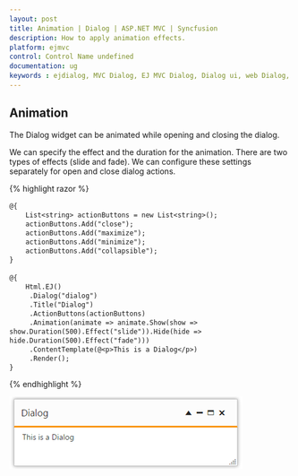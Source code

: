 ```yaml
---
layout: post
title: Animation | Dialog | ASP.NET MVC | Syncfusion
description: How to apply animation effects.
platform: ejmvc
control: Control Name undefined
documentation: ug
keywords : ejdialog, MVC Dialog, EJ MVC Dialog, Dialog ui, web Dialog, ej Dialog, Dialog control, ASP.NET MVC Dialog, ASP MVC Dialog
---
```


## Animation

The Dialog widget can be animated while opening and closing the dialog.

We can specify the effect and the duration for the animation. There are two types of effects (slide and fade). We can configure these settings separately for open and close dialog actions.


{% highlight razor %}


    @{
        List<string> actionButtons = new List<string>();
        actionButtons.Add("close");
        actionButtons.Add("maximize");
        actionButtons.Add("minimize");
        actionButtons.Add("collapsible");
    }

    @{
        Html.EJ()
         .Dialog("dialog")
         .Title("Dialog")
         .ActionButtons(actionButtons)
         .Animation(animate => animate.Show(show => show.Duration(500).Effect("slide")).Hide(hide => hide.Duration(500).Effect("fade")))
         .ContentTemplate(@<p>This is a Dialog</p>)
         .Render();
    }



{% endhighlight %}



![Animation](animation_images\animation_img1.png)

